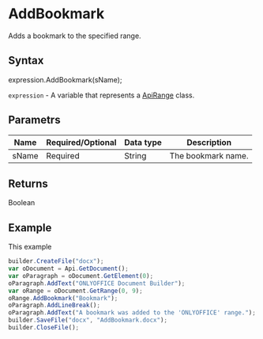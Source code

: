 # AddBookmark

Adds a bookmark to the specified range.

## Syntax

expression.AddBookmark(sName);

`expression` - A variable that represents a [ApiRange](../ApiRange.md) class.

## Parametrs

| **Name** | **Required/Optional** | **Data type** | **Description** |
| ------------- | ------------- | ------------- | ------------- |
| sName | Required | String | The bookmark name. |

## Returns

Boolean

## Example

This example

```javascript
builder.CreateFile("docx");
var oDocument = Api.GetDocument();
var oParagraph = oDocument.GetElement(0);
oParagraph.AddText("ONLYOFFICE Document Builder");
var oRange = oDocument.GetRange(0, 9);
oRange.AddBookmark("Bookmark");
oParagraph.AddLineBreak();
oParagraph.AddText("A bookmark was added to the 'ONLYOFFICE' range.");
builder.SaveFile("docx", "AddBookmark.docx");
builder.CloseFile();
```